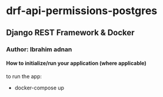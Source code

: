 # drf-api-permissions-postgres

## Django REST Framework & Docker
### Author: Ibrahim adnan
#### How to initialize/run your application (where applicable)
to run the app:
- docker-compose up 
